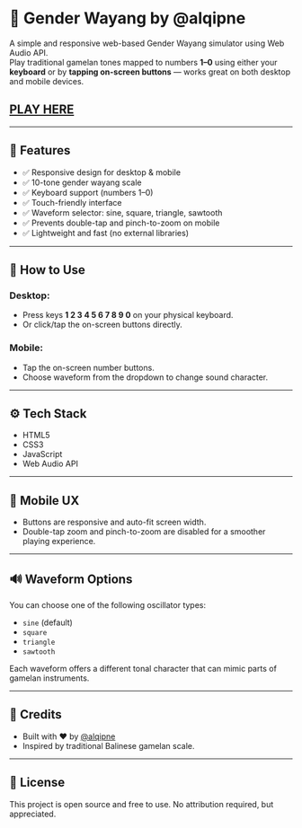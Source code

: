 # 🎼 Gender Wayang by @alqipne

A simple and responsive web-based Gender Wayang simulator using Web Audio API.  
Play traditional gamelan tones mapped to numbers **1–0** using either your **keyboard** or by **tapping on-screen buttons** — works great on both desktop and mobile devices.

## [PLAY HERE](https://alqipne.github.io/Gender-Wayang/)

---

## 🌟 Features

- ✅ Responsive design for desktop & mobile
- ✅ 10-tone gender wayang scale
- ✅ Keyboard support (numbers 1–0)
- ✅ Touch-friendly interface
- ✅ Waveform selector: sine, square, triangle, sawtooth
- ✅ Prevents double-tap and pinch-to-zoom on mobile
- ✅ Lightweight and fast (no external libraries)

---

## 🎵 How to Use

### Desktop:
- Press keys **1 2 3 4 5 6 7 8 9 0** on your physical keyboard.
- Or click/tap the on-screen buttons directly.

### Mobile:
- Tap the on-screen number buttons.
- Choose waveform from the dropdown to change sound character.

---

## ⚙️ Tech Stack

- HTML5
- CSS3
- JavaScript
- Web Audio API

---

## 📱 Mobile UX

- Buttons are responsive and auto-fit screen width.
- Double-tap zoom and pinch-to-zoom are disabled for a smoother playing experience.

---

## 🔊 Waveform Options

You can choose one of the following oscillator types:

- `sine` (default)
- `square`
- `triangle`
- `sawtooth`

Each waveform offers a different tonal character that can mimic parts of gamelan instruments.

---

## 🧠 Credits

- Built with ❤️ by [@alqipne](https://www.instagram.com/alqipne)
- Inspired by traditional Balinese gamelan scale.

---

## 📂 License

This project is open source and free to use. No attribution required, but appreciated.
